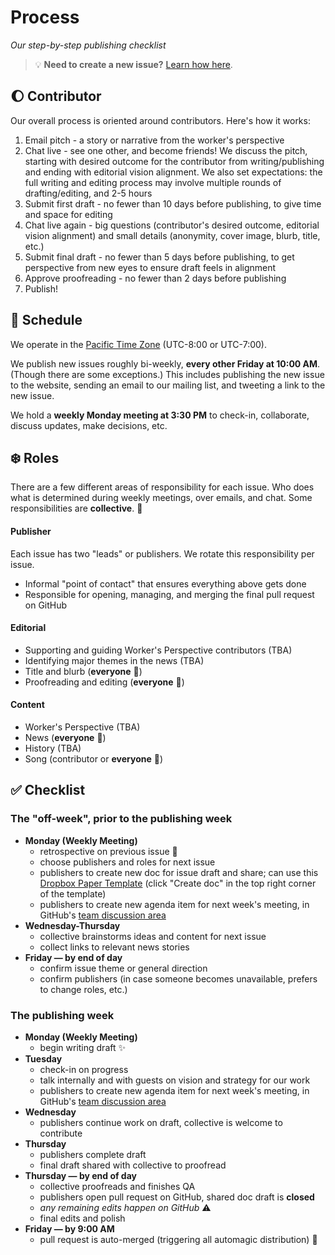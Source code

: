 # Process

*Our step-by-step publishing checklist*

> :bulb: **Need to create a new issue?** [Learn how here](https://github.com/techworkersco/techworkersco.github.io/blob/master/.github/DOCUMENTATION.md#generating-a-new-issue).

## :moon: Contributor

Our overall process is oriented around contributors. Here's how it works:

1. Email pitch - a story or narrative from the worker's perspective
1. Chat live - see one other, and become friends! We discuss the pitch, starting with desired outcome for the contributor from writing/publishing and ending with editorial vision alignment. We also set expectations: the full writing and editing process may involve multiple rounds of drafting/editing, and 2-5 hours
1. Submit first draft - no fewer than 10 days before publishing, to give time and space for editing
1. Chat live again - big questions (contributor's desired outcome, editorial vision alignment) and small details (anonymity, cover image, blurb, title, etc.)
1. Submit final draft - no fewer than 5 days before publishing, to get perspective from new eyes to ensure draft feels in alignment
1. Approve proofreading - no fewer than 2 days before publishing
1. Publish!

## :calendar: Schedule

We operate in the [Pacific Time Zone](https://en.wikipedia.org/wiki/Pacific_Time_Zone) (UTC-8:00 or UTC-7:00).

We publish new issues roughly bi-weekly, **every other Friday at 10:00 AM**. (Though there are some exceptions.) This includes publishing the new issue to the website, sending an email to our mailing list, and tweeting a link to the new issue.

We hold a **weekly Monday meeting at 3:30 PM** to check-in, collaborate, discuss updates, make decisions, etc.

## :snowflake: Roles

There are a few different areas of responsibility for each issue. Who does what is determined during weekly meetings, over emails, and chat. Some responsibilities are **collective**. :busts_in_silhouette:

#### Publisher

Each issue has two "leads" or publishers. We rotate this responsibility per issue.

- Informal "point of contact" that ensures everything above gets done
- Responsible for opening, managing, and merging the final pull request on GitHub

#### Editorial

 - Supporting and guiding Worker's Perspective contributors (TBA)
 - Identifying major themes in the news (TBA)
 - Title and blurb (**everyone** :busts_in_silhouette:)
 - Proofreading and editing (**everyone** :busts_in_silhouette:)

#### Content

- Worker's Perspective (TBA)
- News (**everyone** :busts_in_silhouette:)
- History (TBA)
- Song (contributor or **everyone** :busts_in_silhouette:)

## :white_check_mark: Checklist

### The "off-week", prior to the publishing week

- **Monday (Weekly Meeting)**
    - retrospective on previous issue :eyes:
    - choose publishers and roles for next issue
    - publishers to create new doc for issue draft and share; can use this [Dropbox Paper Template](https://www.dropbox.com/scl/fi/sqz5wmqwz42pt5edn5gau/Issue-N-Draft.papert?dl=0&rlkey=h5bk0yqf8kcw2zxcil8p8rz6q) (click "Create doc" in the top right corner of the template)
    - publishers to create new agenda item for next week's meeting, in GitHub's [team discussion area](https://github.com/orgs/techworkersco/teams/newsletter-folks)
- **Wednesday-Thursday**
    - collective brainstorms ideas and content for next issue
    - collect links to relevant news stories
- **Friday &mdash; by end of day**
    - confirm issue theme or general direction
    - confirm publishers (in case someone becomes unavailable, prefers to change roles, etc.)

### The publishing week

- **Monday (Weekly Meeting)**
    - begin writing draft :sparkles:
- **Tuesday**
    - check-in on progress
    - talk internally and with guests on vision and strategy for our work
    - publishers to create new agenda item for next week's meeting, in GitHub's [team discussion area](https://github.com/orgs/techworkersco/teams/newsletter-folks)
- **Wednesday**
    - publishers continue work on draft, collective is welcome to contribute
- **Thursday**
    - publishers complete draft
    - final draft shared with collective to proofread
- **Thursday &mdash; by end of day**
    - collective proofreads and finishes QA
    - publishers open pull request on GitHub, shared doc draft is **closed**
    - *any remaining edits happen on GitHub* :warning:
    - final edits and polish
- **Friday &mdash; by 9:00 AM**
    - pull request is auto-merged (triggering all automagic distribution) :tada:
